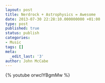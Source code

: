 ```yaml
---
layout: post
title: Nerdrock + Astrophysics = Awesome
date: 2013-07-30 22:28:10.000000000 +01:00
type: post
published: true
status: publish
categories:
- Music
tags: []
meta:
  _edit_last: '3'
author: John McCabe
---
```

{% youtube orwclYBgmMw %}
